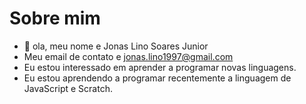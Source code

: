 # Sobre mim 
- 👋 ola, meu nome e Jonas Lino Soares Junior 
- Meu email de contato e jonas.lino1997@gmail.com 
- Eu estou interessado em aprender a programar novas linguagens.
- Eu estou aprendendo a programar recentemente a linguagem de JavaScript e Scratch.
